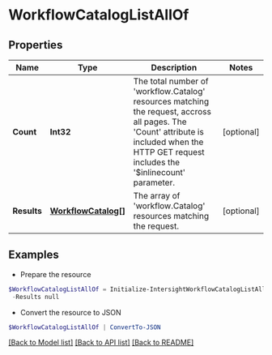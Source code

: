 # WorkflowCatalogListAllOf
## Properties

Name | Type | Description | Notes
------------ | ------------- | ------------- | -------------
**Count** | **Int32** | The total number of &#39;workflow.Catalog&#39; resources matching the request, accross all pages. The &#39;Count&#39; attribute is included when the HTTP GET request includes the &#39;$inlinecount&#39; parameter. | [optional] 
**Results** | [**WorkflowCatalog[]**](WorkflowCatalog.md) | The array of &#39;workflow.Catalog&#39; resources matching the request. | [optional] 

## Examples

- Prepare the resource
```powershell
$WorkflowCatalogListAllOf = Initialize-IntersightWorkflowCatalogListAllOf  -Count null `
 -Results null
```

- Convert the resource to JSON
```powershell
$WorkflowCatalogListAllOf | ConvertTo-JSON
```

[[Back to Model list]](../README.md#documentation-for-models) [[Back to API list]](../README.md#documentation-for-api-endpoints) [[Back to README]](../README.md)

